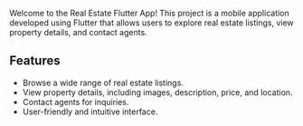 Welcome to the Real Estate Flutter App! This project is a mobile application developed using Flutter that allows users to explore real estate listings, view property details, and contact agents.

## Features

- Browse a wide range of real estate listings.
- View property details, including images, description, price, and location.
- Contact agents for inquiries.
- User-friendly and intuitive interface.
